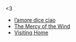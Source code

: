   <3
- [l’amore dice ciao](https://youtu.be/M4mB_z39SD8?si=t7LNC0vkd1oLToi2)
- [The Mercy of the Wind](https://youtu.be/DX6QHjx_RYw?si=xNqCWsKVI2FZXJPF)
- [Visiting Home](https://youtu.be/ofA99CchGtM?si=Fgsx66eYJlt17FFw)
